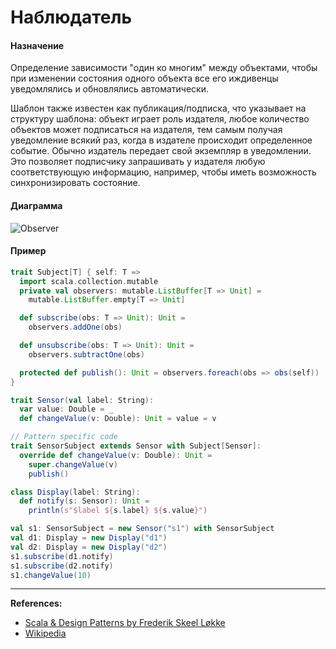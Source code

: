 # Наблюдатель

#### Назначение

Определение зависимости "один ко многим" между объектами, 
чтобы при изменении состояния одного объекта все его иждивенцы уведомлялись и обновлялись автоматически.

Шаблон также известен как публикация/подписка, что указывает на структуру шаблона: 
объект играет роль издателя, любое количество объектов может подписаться на издателя, 
тем самым получая уведомление всякий раз, когда в издателе происходит определенное событие. 
Обычно издатель передает свой экземпляр в уведомлении. 
Это позволяет подписчику запрашивать у издателя любую соответствующую информацию, 
например, чтобы иметь возможность синхронизировать состояние.

#### Диаграмма

![Observer](https://upload.wikimedia.org/wikipedia/commons/b/bd/Observer_UML_smal.png?uselang=ru)

#### Пример

```scala mdoc:silent
trait Subject[T] { self: T =>
  import scala.collection.mutable
  private val observers: mutable.ListBuffer[T => Unit] =
    mutable.ListBuffer.empty[T => Unit]

  def subscribe(obs: T => Unit): Unit =
    observers.addOne(obs)

  def unsubscribe(obs: T => Unit): Unit =
    observers.subtractOne(obs)

  protected def publish(): Unit = observers.foreach(obs => obs(self))
}
```

```scala mdoc:silent
trait Sensor(val label: String):
  var value: Double = _
  def changeValue(v: Double): Unit = value = v

// Pattern specific code
trait SensorSubject extends Sensor with Subject[Sensor]:
  override def changeValue(v: Double): Unit =
    super.changeValue(v)
    publish()

class Display(label: String):
  def notify(s: Sensor): Unit =
    println(s"$label ${s.label} ${s.value}")
```

```scala mdoc
val s1: SensorSubject = new Sensor("s1") with SensorSubject
val d1: Display = new Display("d1")
val d2: Display = new Display("d2")
s1.subscribe(d1.notify)
s1.subscribe(d2.notify)
s1.changeValue(10)
```


---

**References:**
- [Scala & Design Patterns by Frederik Skeel Løkke](https://www.scala-lang.org/old/sites/default/files/FrederikThesis.pdf)
- [Wikipedia](https://ru.wikipedia.org/wiki/%D0%9D%D0%B0%D0%B1%D0%BB%D1%8E%D0%B4%D0%B0%D1%82%D0%B5%D0%BB%D1%8C_(%D1%88%D0%B0%D0%B1%D0%BB%D0%BE%D0%BD_%D0%BF%D1%80%D0%BE%D0%B5%D0%BA%D1%82%D0%B8%D1%80%D0%BE%D0%B2%D0%B0%D0%BD%D0%B8%D1%8F))
